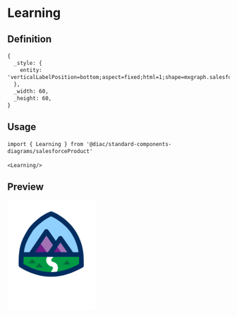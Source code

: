 # Learning

## Definition

```
{
  _style: { 
    entity: 'verticalLabelPosition=bottom;aspect=fixed;html=1;shape=mxgraph.salesforce.learning;',
  },
  _width: 60,
  _height: 60,
}
```

## Usage

```
import { Learning } from '@diac/standard-components-diagrams/salesforceProduct'

<Learning/>
```

## Preview

<img src="./learning.png" width="200"/>

